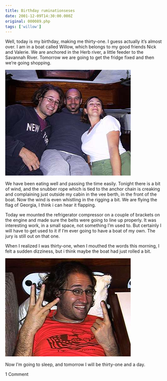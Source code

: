 ```yaml
---
title: Birthday ruminationseses
date: 2001-12-09T14:30:00.000Z
original: 000089.php
tags: ['willow']
---
```


Well, today is my birthday, making me thirty-one. I guess actually it’s almost over. I am in a boat called Willow, which belongs to my good friends Nick and Valerie. We are anchored in the Herb river, a little feeder to the Savannah River. Tomorrow we are going to get the fridge fixed and then we’re going shopping.

<p class="polaroid" style="--deg: -2deg"><img src="./us-on-willow.jpg" /></p>

We have been eating well and passing the time easily. Tonight there is a bit of wind, and the snubber rope which is tied to the anchor chain is creaking and complaining just outside my cabin in the vee berth, in the front of the boat. Now the wind is even whistling in the rigging a bit. We are flying the flag of Georgia, I think i can hear it flapping.

Today we mounted the refrigerator compressor on a couple of brackets on the engine and made sure the belts were going to line up properly. It was interesting work, in a small space, not something I’m used to. But certainly I will have to get used to it if I’m ever going to have a boat of my own. The jury is still out on that one.

When I realized I was thirty-one, when I mouthed the words this morning, I felt a sudden dizziness, but i think maybe the boat had just rolled a bit.

<p class="polaroid" style="--deg: -2deg"><img src="./pascal-is-31.jpg" /></p>

Now I’m going to sleep, and tomorrow I will be thirty-one and a day.

<span class="commentheader">1 Comment</span>

<!-- <div class="commentdivider">
<span class="commentauthorbox">Posted by <a href="mailto&#58;samygalal&#64;hotmail&#46;com">samygalal</a></span>
<span class="commentdatebox">Wednesday, September 25, 2002</span>
<span class="commenttimebox"> 3:45 AM</span>
</div>
<div class="commentbody">«� ������ �ջ ����� ����� ʫ�̦ �ʋ� ����</div> -->
